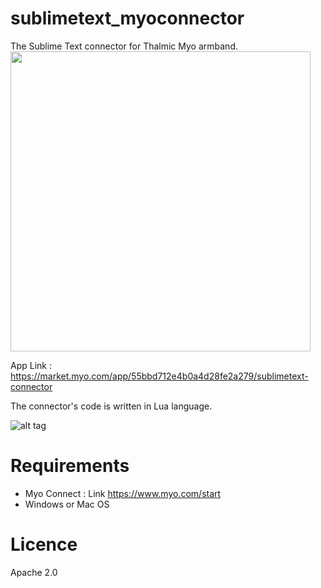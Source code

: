 # sublimetext_myoconnector
The Sublime Text connector for Thalmic Myo armband.     <img src="https://uwaterloo.ca/mechanical-mechatronics-engineering/sites/ca.mechanical-mechatronics-engineering/files/uploads/images/thamliclabs.png" width="480">

App Link : https://market.myo.com/app/55bbd712e4b0a4d28fe2a279/sublimetext-connector

The connector's code is written in Lua language.

![alt tag](https://packagecontrol.io/readmes/img/b6da1854601a9ad66077bf93565562719ee30ce9.gif)

# Requirements
* Myo Connect : Link https://www.myo.com/start
* Windows or Mac OS

# Licence
 Apache 2.0
